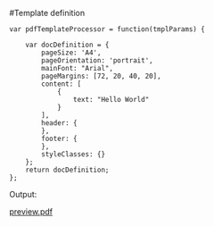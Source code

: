 #Template definition

```JS
var pdfTemplateProcessor = function(tmplParams) {
 
    var docDefinition = {
        pageSize: 'A4',
        pageOrientation: 'portrait',
        mainFont: "Arial",
        pageMargins: [72, 20, 40, 20],
        content: [
            {
                text: "Hello World"
            }
        ],
        header: {
        },
        footer: {
        },
        styleClasses: {}
    };
    return docDefinition;
};
```

Output:

[preview.pdf](https://github.com/user-attachments/files/17977164/preview.pdf)
